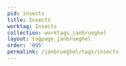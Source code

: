 ```yaml
---
pid: insects
title: Insects
worktag: Insects
collection: worktags_janbrueghel
layout: tagpage_janbrueghel
order: '095'
permalink: /janbrueghel/tags/insects
---
```

